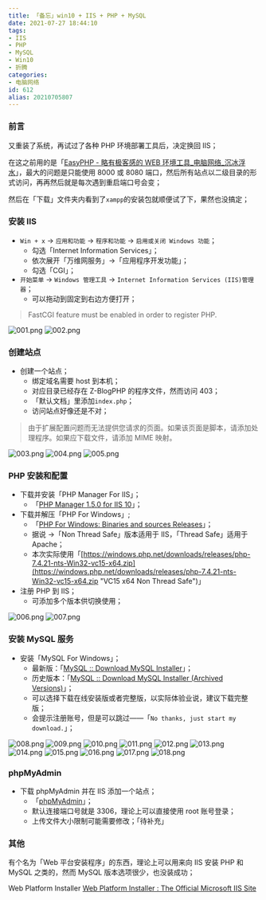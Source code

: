 ```yaml
---
title: 「备忘」win10 + IIS + PHP + MySQL
date: 2021-07-27 18:44:10
tags:
- IIS
- PHP
- MySQL
- Win10
- 折腾
categories:
- 电脑网络
id: 612
alias: 20210705807
---
```


### 前言

又重装了系统，再试过了各种 PHP 环境部署工具后，决定换回 IIS；

<!--more-->

在这之前用的是「[EasyPHP - 略有极客感的 WEB 环境工具\_电脑网络\_沉冰浮水](https://www.wdssmq.com/post/20210224528.html "EasyPHP - 略有极客感的 WEB 环境工具\_电脑网络\_沉冰浮水")」，最大的问题是只能使用 8000 或 8080 端口，然后所有站点以二级目录的形式访问，再再然后就是每次遇到重启端口号会变；

然后在「下载」文件夹内看到了`xampp`的安装包就顺便试了下，果然也没搞定；


### 安装 IIS

- `Win + x`  → `应用和功能` → `程序和功能` → `启用或关闭 Windows 功能`；
    - 勾选「Internet Information Services」；
    - 依次展开「万维网服务」→「应用程序开发功能」；
    - 勾选「CGI」；
- `开始菜单`  → `Windows 管理工具` → `Internet Information Services (IIS)管理器`；
    - 可以拖动到固定到右边方便打开；

> FastCGI feature must be enabled in order to register PHP.

![001.png](https://i.loli.net/2021/07/27/NqwJDRnU7VegKtb.png "001.png")
![002.png](https://i.loli.net/2021/07/27/D4L7T6gHGulBxvh.png "002.png")


### 创建站点

- 创建一个站点；
    - 绑定域名需要 host 到本机；
    - 对应目录已经存在 Z-BlogPHP 的程序文件，然而访问 403；
    - 「默认文档」里添加`index.php`；
    - 访问站点好像还是不对；

> 由于扩展配置问题而无法提供您请求的页面。如果该页面是脚本，请添加处理程序。如果应下载文件，请添加 MIME 映射。

![003.png](https://i.loli.net/2021/07/27/O4t7bPk9mzLMfCQ.png "003.png")
![004.png](https://i.loli.net/2021/07/27/SpG1WyIXeuZV78d.png "004.png")
![005.png](https://i.loli.net/2021/07/27/TvAP4zbkdxLlSpH.png "005.png")


### PHP 安装和配置

- 下载并安装「PHP Manager For IIS」；
    - 「[PHP Manager 1.5.0 for IIS 10](https://www.iis.net/downloads/community/2018/05/php-manager-150-for-iis-10 "PHP Manager 1.5.0 for IIS 10 : The Official Microsoft IIS Site")」；
- 下载并解压「PHP For Windows」;
    - 「[PHP For Windows: Binaries and sources Releases](https://windows.php.net/download#php-7.4 "PHP For Windows: Binaries and sources Releases")」；
    - 据说 →「Non Thread Safe」版本适用于 IIS，「Thread Safe」适用于 Apache；
    - 本次实际使用「[https://windows.php.net/downloads/releases/php-7.4.21-nts-Win32-vc15-x64.zip](https://windows.php.net/downloads/releases/php-7.4.21-nts-Win32-vc15-x64.zip "VC15 x64 Non Thread Safe")」
- 注册 PHP 到 IIS；
    - 可添加多个版本供切换使用；

![006.png](https://i.loli.net/2021/07/27/prnFJl6y1NvZGPo.png "006.png")
![007.png](https://i.loli.net/2021/07/27/fecKASUltNEhgH8.png "007.png")


### 安装 MySQL 服务

- 安装「MySQL For Windows」；
    - 最新版：「[MySQL :: Download MySQL Installer](https://dev.mysql.com/downloads/windows/installer/ "MySQL :: Download MySQL Installer")」；
    - 历史版本：「[MySQL :: Download MySQL Installer (Archived Versions)](https://downloads.mysql.com/archives/installer/ "MySQL :: Download MySQL Installer (Archived Versions)")」；
    - 可以选择下载在线安装版或者完整版，以实际体验业说，建议下载完整版；
    - 会提示注册账号，但是可以跳过——「`No thanks, just start my download.`」；

![008.png](https://i.loli.net/2021/07/27/mKABRs7PcLkEYQW.png "008.png")
![009.png](https://i.loli.net/2021/07/27/5onyD3xHCISEWf1.png "009.png")
![010.png](https://i.loli.net/2021/07/27/85XYthDfrmOqI3j.png "010.png")
![011.png](https://i.loli.net/2021/07/27/mGhc81wlrsZkNYU.png "011.png")
![012.png](https://i.loli.net/2021/07/27/VPfZJabMWs8ySOX.png "012.png")
![013.png](https://i.loli.net/2021/07/27/2qjRtswhLrHQbkX.png "013.png")
![014.png](https://i.loli.net/2021/07/27/K7toYxVzAva5mbF.png "014.png")
![015.png](https://i.loli.net/2021/07/27/b59FeDZHpENic1W.png "015.png")
![016.png](https://i.loli.net/2021/07/27/b85jnB2H7oySzth.png "016.png")
![017.png](https://i.loli.net/2021/07/27/3TCOtDWXPNFEe4K.png "017.png")
![018.png](https://i.loli.net/2021/07/27/Khqg2MkzVodp3DE.png "018.png")


### phpMyAdmin

- 下载 phpMyAdmin 并在 IIS 添加一个站点；
    - 「[phpMyAdmin](https://www.phpmyadmin.net/ "phpMyAdmin")」；
    - 默认连接端口号就是 3306，理论上可以直接使用 root 账号登录；
    - 上传文件大小限制可能需要修改；「待补充」


### 其他

有个名为「Web 平台安装程序」的东西，理论上可以用来向 IIS 安装 PHP 和 MySQL 之类的，然而 MySQL 版本选项很少，也没装成功；

Web Platform Installer [Web Platform Installer : The Official Microsoft IIS Site](https://www.microsoft.com/web/downloads/platform.aspx "Web Platform Installer : The Official Microsoft IIS Site")
